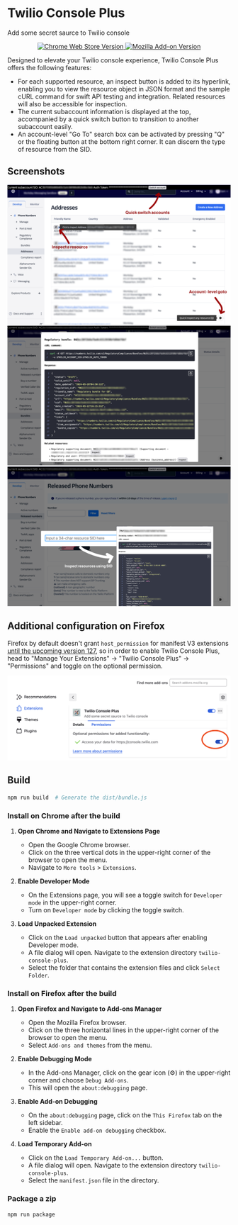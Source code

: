 # Twilio Console Plus

Add some secret saurce to Twilio console

<p align="center">
  <a href="https://chromewebstore.google.com/detail/twilio-console-plus/jnfdlgjcofdjielkhbffdlblijbecome" target="_blank">
    <img alt="Chrome Web Store Version" src="https://img.shields.io/chrome-web-store/v/jnfdlgjcofdjielkhbffdlblijbecome" />
  </a>

  <a href="https://addons.mozilla.org/en-US/firefox/addon/twilio-console-plus/" target="_blank">
    <img alt="Mozilla Add-on Version" src="https://img.shields.io/amo/v/twilio-console-plus" />
  </a>
</p>

Designed to elevate your Twilio console experience, Twilio Console Plus offers the following features:

- For each supported resource, an inspect button is added to its hyperlink, enabling you to view the resource object in JSON format and the sample cURL command for swift API testing and integration. Related resources will also be accessible for inspection.
- The current subaccount information is displayed at the top, accompanied by a quick switch button to transition to another subaccount easily.
- An account-level "Go To" search box can be activated by pressing "Q" or the floating button at the bottom right corner. It can discern the type of resource from the SID.

## Screenshots

<img alt="screenshot" src="./screenshots/1.png" style="max-width: 100%" />

<img alt="screenshot" src="./screenshots/2.png" style="max-width: 100%" />

<img alt="screenshot" src="./screenshots/3.png" style="max-width: 100%" />

## Additional configuration on Firefox

Firefox by default doesn't grant `host_permission` for manifest V3 extensions
[until the upcoming version 127](https://hg.mozilla.org/mozilla-central/rev/a069d7806c9b),
so in order to enable Twilio Console Plus, head to "Manage Your Extensions" -> "Twilio Console Plus" -> "Permissions" and toggle on the optional permission.

<img src='./screenshots/firefox-permission.png' />

## Build

```sh
npm run build  # Generate the dist/bundle.js
```

### Install on Chrome after the build

1. **Open Chrome and Navigate to Extensions Page**

   - Open the Google Chrome browser.
   - Click on the three vertical dots in the upper-right corner of the browser to open the menu.
   - Navigate to `More tools` > `Extensions`.

2. **Enable Developer Mode**

   - On the Extensions page, you will see a toggle switch for `Developer mode` in the upper-right corner.
   - Turn on `Developer mode` by clicking the toggle switch.

3. **Load Unpacked Extension**
   - Click on the `Load unpacked` button that appears after enabling Developer mode.
   - A file dialog will open. Navigate to the extension directory `twilio-console-plus`.
   - Select the folder that contains the extension files and click `Select Folder`.

### Install on Firefox after the build

1. **Open Firefox and Navigate to Add-ons Manager**

   - Open the Mozilla Firefox browser.
   - Click on the three horizontal lines in the upper-right corner of the browser to open the menu.
   - Select `Add-ons and themes` from the menu.

2. **Enable Debugging Mode**

   - In the Add-ons Manager, click on the gear icon (⚙️) in the upper-right corner and choose `Debug Add-ons`.
   - This will open the `about:debugging` page.

3. **Enable Add-on Debugging**

   - On the `about:debugging` page, click on the `This Firefox` tab on the left sidebar.
   - Enable the `Enable add-on debugging` checkbox.

4. **Load Temporary Add-on**
   - Click on the `Load Temporary Add-on...` button.
   - A file dialog will open. Navigate to the extension directory `twilio-console-plus`.
   - Select the `manifest.json` file in the directory.

### Package a zip

```sh
npm run package
```
